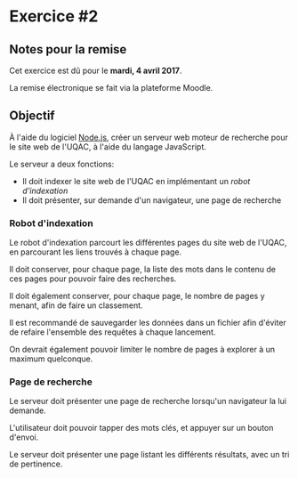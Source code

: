 # Exercice #2

## Notes pour la remise

Cet exercice est dû pour le **mardi, 4 avril 2017**.

La remise électronique se fait via la plateforme Moodle.

## Objectif

À l'aide du logiciel [Node.js](https://nodejs.org/en/), créer un serveur web moteur de recherche pour le site web de l'UQAC, à l'aide du langage JavaScript.

Le serveur a deux fonctions:
- Il doit indexer le site web de l'UQAC en implémentant un *robot d'indexation*
- Il doit présenter, sur demande d'un navigateur, une page de recherche

### Robot d'indexation

Le robot d'indexation parcourt les différentes pages du site web de l'UQAC, en parcourant les liens trouvés à chaque page.

Il doit conserver, pour chaque page, la liste des mots dans le contenu de ces pages pour pouvoir faire des recherches.

Il doit également conserver, pour chaque page, le nombre de pages y menant, afin de faire un classement.

Il est recommandé de sauvegarder les données dans un fichier afin d'éviter de refaire l'ensemble des requêtes à chaque lancement.

On devrait également pouvoir limiter le nombre de pages à explorer à un maximum quelconque.

### Page de recherche

Le serveur doit présenter une page de recherche lorsqu'un navigateur la lui demande.

L'utilisateur doit pouvoir tapper des mots clés, et appuyer sur un bouton d'envoi.

Le serveur doit présenter une page listant les différents résultats, avec un tri de pertinence.
